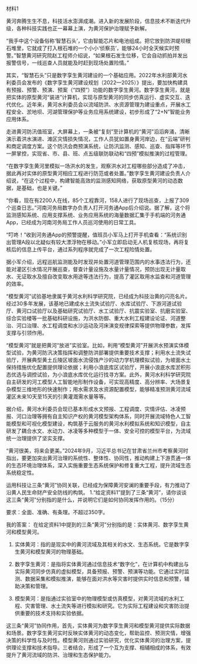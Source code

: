 材料1

黄河奔腾生生不息，科技活水澎湃成潮。进入新的发展阶段，信息技术不断迭代升级，各种科技实践也正一幕幕上演，为黄河保护治理赋予新解。

“我手中这个设备俗称‘智慧石头’，它由智能芯片和电池组成。把它放到防洪堤坝根石堆里，它就成了打入根石堆的一个小小‘侦察员’，能够24小时全天候实时预警。”智慧黄河研究院赵工程师介绍说，“如果根石发生位移，它会自动抓拍并发出报警信号，一线巡查人员就能及时赶到现场处置险情。”

其实，“智慧石头”只是数字孪生黄河建设的一个基础应用。2022年水利部黄河水利委员会发布的《数字孪生黄河建设规划（2022—2025）》提出，要加快构建具有预报、预警、预演、预案（“四预”）功能的数字孪生黄河。数字孪生黄河，就是把实体的原型黄河“装进”计算机，实现与原型黄河的同步仿真运行、虚实交互、迭代优化。近年来，黄河水利委员会以流域防洪、水资源管理为建设重点，开展水工程安全、淤地坝、河湖管理保护等业务应用系统建设，初步形成了“2+N”智能业务应用体系。

走进黄河防汛值班室，大屏幕上，一条被“复刻”至计算机的“黄河”滔滔奔涌，清晰演示着洪水演进、滩区灾情损失情况，工作人员犹如置身黄河岸边，在“云端”研判和商定调度方案。这个防汛会商预演系统，让防汛监测、感知、巡查、指挥等环节一屏掌控，实现省、市、县、班、点五级联防联动和“四预”模拟推演的过程管理。

“在数字孪生黄河里模拟一场洪水的发生，观察洪水对工程哪些部分造成了冲击，据此再对实体的原型黄河相应工程进行防范或者处置。”数字孪生黄河建设负责人介绍说，“在这个过程中，构建智能高效的监测感知网络，获取原型黄河的动态数据，是基础，也是关键。”

“你看，现在有2200人在线，85个工程靠河，158人进行了现场巡查，上报了309个巡查日志。”河南河务局数字办负责人打开河务通App后介绍说。据了解，这个将监测感知系统、应用支撑系统、业务应用系统的海量数据汇集于手机端的河务通App，已经成为河南河务局工作人员巡河使用的日常工具。

“叮咚！”收到河务通App的预警提醒，值班员小军马上打开手机查看：“系统识别出管理A段以北疑似有较大漂浮物在移动。”小军立即启动无人机复核现场，再将复核后的信息上传平台，通过系列程序就完成了一次工程险情处置。

据小军介绍，远程巡航监测能及时发现并处置河道管理范围内的水事违法行为，还能对灌区引水情况开展巡查，督查计量设施及水量计量情况，预防出现无计量取水、无证取水及擅自改变取水用途等违法行为，提高了灌区取用水监查和河道管理的效率。

“模型黄河”试验基地隶属于黄河水利科学研究院，已经成为科技治黄的闪亮名片。经过30多年发展，该基地已建成水土流失试验厅、水库试验厅、下游河道试验厅、黄河口试验厅以及基础研究试验厅、水工试验厅、抗震实验室、抗磨实验室、综合实验楼等一批基础科研设施，为洪水防御、重大水利工程建设论证、河道整治、河口治理、水工程调度和水沙运动及河床演变规律探索等提供物理参数，发挥支撑与引领作用。

“模型黄河”就是把黄河“放进”实验室。比如，利用“模型黄河”开展洪水预演实体模型试验，为黄河防汛决策指挥和调整防洪部署提供重要技术支撑；利用水土流失试验厅，开展典型黄土丘陵区坡面水流侵蚀产沙的动力学机理模拟试验，为坡面水土保持措施优化配置提供理论依据；利用小浪底库区试验厅，开展小浪底水库淤积形态优选与调控试验，为小浪底水库优化运行找寻方案。此外，黄河水利科学研究院自主研发的河工模型人工智能地形制作设备，可实现高精度、高分辨率、大场景复杂模型三维地形的快速制作；用水需求及水资源配置模型，能够精准预测黄河流域灌区未来10天至15天的引黄灌溉需水量等等。

据介绍，黄河水利委员会现已基本形成水文预报、工程调度、灾情评估、冰凌预报、河口治理等拥有自主知识产权的黄河模型架构体系，同时开展流域特色人工智能模型和可视化模型建设，构筑基于云服务的黄河水利模拟系统和知识模型，自主研发了耦合水文、水动力、冰凌等多种模型于一体、安全可控的模型平台，为流域统一治理提供了坚实支撑。

“黄河很美，将来会更美。”2024年9月，习近平总书记在甘肃省兰州市考察黄河时指出，要更加突出黄河治理的系统性、整体性、协同性，推动构建上下游贯通一体的生态环境治理体系，深入实施重要生态系统保护和修复重大工程，提升流域生态系统稳定性。

运用科技让三条“黄河”协同关联，已经成为保障黄河安澜的重要手段，有力推动了沿黄人民生命财产安全防线的构筑。
1.“给定资料1”提到了三条“黄河”，请你谈谈这三条“黄河”分别指的是什么，并说明它们是如何协同发挥作用的。（15分）

要求：全面、准确、有条理。不超过350字。

我的答案：
在给定资料1中提到的三条“黄河”分别指的是：实体黄河、数字孪生黄河和模型黄河。

1. 实体黄河：指的是现实中的黄河流域及其相关的水文、生态系统。它是数字孪生黄河和模型黄河的物理基础。

2. 数字孪生黄河：是指将实体黄河通过信息技术“数字化”，在计算机中构建出与实际黄河同步仿真的虚拟模型，具备预报、预警、预演等功能。它通过实时监测、数据采集和模拟推演，能够在面对洪水等灾害时提供实时信息和预警，辅助决策和管理。

3. 模型黄河：是指通过实验室中的物理模型或仿真模型，对黄河流域的水利工程、灾害管理、水土流失等进行模拟和研究。它为实际工程建设和灾害防治提供重要的技术支持和实验依据。

这三条“黄河”协同作用，首先，实体黄河为数字孪生黄河和模型黄河提供实际数据和场景。数字孪生黄河实时反映实体黄河的动态变化，帮助监控、预测灾情，增强决策的科学性与及时性。模型黄河则通过实验研究，优化实体黄河的治理方案，提供理论支撑和技术指导。三者结合，形成了一个互为支撑、相辅相成的体系，有效提升了黄河流域的防洪、治理和生态保护能力。
